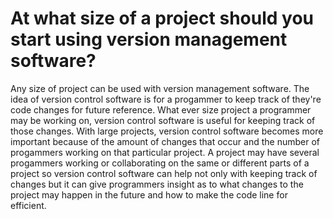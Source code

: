 # At what size of a project should you start using version management software?

Any size of project can be used with version management software. The idea of version control software is for a progammer to keep track of they're code 
changes for future reference. What ever size project a programmer may be working on, version control software is useful for keeping track of those changes. 
With large projects, version control software becomes more important because of the amount of changes that occur and the number of progammers working on 
that particular project. A project may have several progammers
working or collaborating on the same or different parts of a project so version control software can help not only with keeping track of changes but it can give programmers
insight as to what changes to the project may happen in the future and how to make the code line for efficient.
